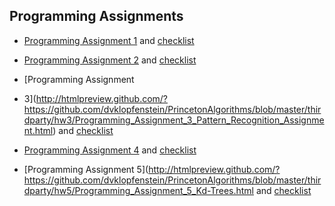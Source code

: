 
## Programming Assignments
* [Programming Assignment 1](http://htmlpreview.github.com/?https://github.com/dvklopfenstein/PrincetonAlgorithms/blob/master/thirdparty/hw1/Programming_Assignment_1_Percolation.html)
  and [checklist](http://htmlpreview.github.com/?https://github.com/dvklopfenstein/PrincetonAlgorithms/blob/master/thirdparty/hw1/Programming_Assignment_1_Checklist_Percolation.html)

* [Programming Assignment 2](http://htmlpreview.github.com/?https://github.com/dvklopfenstein/PrincetonAlgorithms/blob/master/thirdparty/hw2/Programming_Assignment_2_Randomized_Queues_and_Deques.html)
  and
[checklist](http://htmlpreview.github.com/?https://github.com/dvklopfenstein/PrincetonAlgorithms/blob/master/thirdparty/hw2/Programming_Assignment_2_Checklist_Randomized_Queues_and_Dequeues.html)

* [Programming Assignment
* 3](http://htmlpreview.github.com/?https://github.com/dvklopfenstein/PrincetonAlgorithms/blob/master/thirdparty/hw3/Programming_Assignment_3_Pattern_Recognition_Assignment.html)
  and [checklist](http://htmlpreview.github.com/?https://github.com/dvklopfenstein/PrincetonAlgorithms/blob/master/thirdparty/hw3/Programming_Assignment_3_Checklist_Pattern_Recognition.html)

* [Programming Assignment 4](http://htmlpreview.github.com/?https://github.com/dvklopfenstein/PrincetonAlgorithms/blob/master/thirdparty/hw4/8-Puzzle_Programming_Assignment.html)
  and [checklist](http://htmlpreview.github.com/?https://github.com/dvklopfenstein/PrincetonAlgorithms/blob/master/thirdparty/hw4/Programming_Assignment_4_Checklist_8_Puzzle.html)

* [Programming Assignment 5](http://htmlpreview.github.com/?https://github.com/dvklopfenstein/PrincetonAlgorithms/blob/master/thirdparty/hw5/Programming_Assignment_5_Kd-Trees.html
  and [checklist](http://htmlpreview.github.com/?https://github.com/dvklopfenstein/PrincetonAlgorithms/blob/master/thirdparty/hw5/Programming_Assignment_5_Checklist_Kd-Trees.html)

